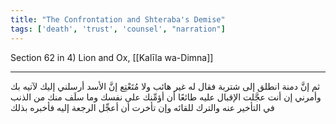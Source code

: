```yaml
---
title: "The Confrontation and Shteraba's Demise"
tags: ['death', 'trust', 'counsel', "narration"]
---
```


 Section 62 in 4) Lion and Ox, [[Kalīla wa-Dimna]]

---
ثم إنَّ دمنة انطلق إلى شتربة فقال له غير هائب ولا مُتَعْتِع إنَّ الأسد أرسلني إليك لآتيه بك وأمرني إن أنت عجَّلت الإقبال عليه طائعًا أن أؤمِّنك على نفسك وما سلَف منك من الذنب في التأخير عنه والترك للقائه وإن تأخرت أن أعجِّل الرجعة إليه فأخبره بذلك
